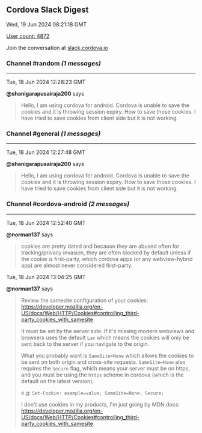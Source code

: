 ## Cordova Slack Digest
Wed, 19 Jun 2024 08:21:18 GMT

[User count: 4872](https://cordova.slack.com/)


Join the conversation at [slack.cordova.io](http://slack.cordova.io/)

### __Channel #random__ _(1 messages)_
---

Tue, 18 Jun 2024 12:28:23 GMT

__@shanigarapusairaja200__ says 
> Hello, I am using cordova for android. Cordova is unable to save the cookies and it is throwing session expiry. How to save those cookies. I have tried to save cookies from client side but it is not working.
> 

### __Channel #general__ _(1 messages)_
---

Tue, 18 Jun 2024 12:27:48 GMT

__@shanigarapusairaja200__ says 
> Hello, I am using cordova for android. Cordova is unable to save the cookies and it is throwing session expiry. How to save those cookies. I have tried to save cookies from client side but it is not working.
> 

### __Channel #cordova-android__ _(2 messages)_
---

Tue, 18 Jun 2024 12:52:40 GMT

__@norman137__ says 
> cookies are pretty dated and because they are abused often for tracking/privacy invasion, they are often blocked by default unless if the cookie is first-party, which cordova apps (or any webview-hybrid app) are almost never considered first-party.
> 

Tue, 18 Jun 2024 13:04:25 GMT

__@norman137__ says 
> Review the samesite configuration of your cookies: <https://developer.mozilla.org/en-US/docs/Web/HTTP/Cookies#controlling_third-party_cookies_with_samesite>
> 
> It must be set by the server side. If it's missing modern webviews and browsers uses the default `Lax` which means the cookies will only be sent back to the server if you navigate to the origin.
> 
> What you probably want is `SameSite=None` which allows the cookies to be sent on both origin and cross-site requests. `SameSite=None` also requires the `Secure` flag, which means your server must be on https, and you must be using the `https` scheme in cordova (which is the default on the latest version).
> 
> e.g: `Set-Cookie: example=value; SameSite=None; Secure;`
> 
> I don't use cookies in my products, I'm just going by MDN docs: <https://developer.mozilla.org/en-US/docs/Web/HTTP/Cookies#controlling_third-party_cookies_with_samesite>
> 
